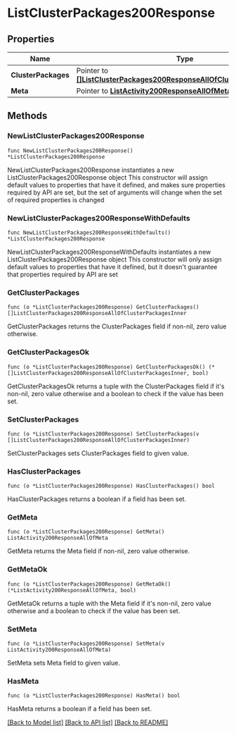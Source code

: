 # ListClusterPackages200Response

## Properties

Name | Type | Description | Notes
------------ | ------------- | ------------- | -------------
**ClusterPackages** | Pointer to [**[]ListClusterPackages200ResponseAllOfClusterPackagesInner**](ListClusterPackages200ResponseAllOfClusterPackagesInner.md) |  | [optional] 
**Meta** | Pointer to [**ListActivity200ResponseAllOfMeta**](ListActivity200ResponseAllOfMeta.md) |  | [optional] 

## Methods

### NewListClusterPackages200Response

`func NewListClusterPackages200Response() *ListClusterPackages200Response`

NewListClusterPackages200Response instantiates a new ListClusterPackages200Response object
This constructor will assign default values to properties that have it defined,
and makes sure properties required by API are set, but the set of arguments
will change when the set of required properties is changed

### NewListClusterPackages200ResponseWithDefaults

`func NewListClusterPackages200ResponseWithDefaults() *ListClusterPackages200Response`

NewListClusterPackages200ResponseWithDefaults instantiates a new ListClusterPackages200Response object
This constructor will only assign default values to properties that have it defined,
but it doesn't guarantee that properties required by API are set

### GetClusterPackages

`func (o *ListClusterPackages200Response) GetClusterPackages() []ListClusterPackages200ResponseAllOfClusterPackagesInner`

GetClusterPackages returns the ClusterPackages field if non-nil, zero value otherwise.

### GetClusterPackagesOk

`func (o *ListClusterPackages200Response) GetClusterPackagesOk() (*[]ListClusterPackages200ResponseAllOfClusterPackagesInner, bool)`

GetClusterPackagesOk returns a tuple with the ClusterPackages field if it's non-nil, zero value otherwise
and a boolean to check if the value has been set.

### SetClusterPackages

`func (o *ListClusterPackages200Response) SetClusterPackages(v []ListClusterPackages200ResponseAllOfClusterPackagesInner)`

SetClusterPackages sets ClusterPackages field to given value.

### HasClusterPackages

`func (o *ListClusterPackages200Response) HasClusterPackages() bool`

HasClusterPackages returns a boolean if a field has been set.

### GetMeta

`func (o *ListClusterPackages200Response) GetMeta() ListActivity200ResponseAllOfMeta`

GetMeta returns the Meta field if non-nil, zero value otherwise.

### GetMetaOk

`func (o *ListClusterPackages200Response) GetMetaOk() (*ListActivity200ResponseAllOfMeta, bool)`

GetMetaOk returns a tuple with the Meta field if it's non-nil, zero value otherwise
and a boolean to check if the value has been set.

### SetMeta

`func (o *ListClusterPackages200Response) SetMeta(v ListActivity200ResponseAllOfMeta)`

SetMeta sets Meta field to given value.

### HasMeta

`func (o *ListClusterPackages200Response) HasMeta() bool`

HasMeta returns a boolean if a field has been set.


[[Back to Model list]](../README.md#documentation-for-models) [[Back to API list]](../README.md#documentation-for-api-endpoints) [[Back to README]](../README.md)


